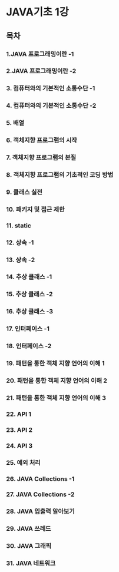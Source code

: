 # JAVA기초 1강

## 목차

### 1.JAVA 프로그래밍이란 -1 
### 2.JAVA 프로그래밍이란 -2
### 3. 컴퓨터와의 기본적인 소통수단 -1
### 4. 컴퓨터와의 기본적인 소통수단 -2
### 5. 배열
### 6. 객체지향 프로그램의 시작
### 7. 객체지향 프로그램의 본질
### 8. 객체지향 프로그램의 기초적인 코딩 방법
### 9. 클래스 실전
### 10. 패키지 및 접근 제한
### 11. static 
### 12. 상속 -1
### 13. 상속 -2
### 14. 추상 클래스 -1
### 15. 추상 클래스 -2
### 16. 추상 클래스 -3
### 17. 인터페이스 -1
### 18. 인터페이스 -2
### 19. 패턴을 통한 객체 지향 언어의 이해 1
### 20. 패턴을 통한 객체 지향 언어의 이해 2
### 21. 패턴을 통한 객체 지향 언어의 이해 3
### 22. API 1
### 23. API 2
### 24. API 3
### 25. 예외 처리
### 26. JAVA Collections -1
### 27. JAVA Collections -2
### 28. JAVA 입출력 알아보기
### 29. JAVA 쓰레드
### 30. JAVA 그래픽
### 31. JAVA 네트워크